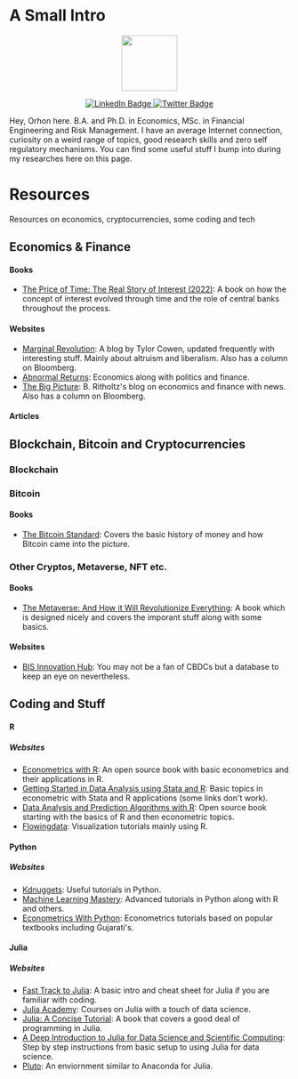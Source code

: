 # A Small Intro
<div align="center">
  <img src="https://media.giphy.com/media/j0HjChGV0J44KrrlGv/giphy.gif" width="100"/>
  <p>
  <a href="https://www.linkedin.com/in/orhon/">
    <img src="https://img.shields.io/badge/LinkedIn-blue?style=for-the-badge&logo=linkedin&logoColor=white" alt="LinkedIn Badge"/>
  </a>
  <a href="https://twitter.com/orhoncand">
    <img src="https://img.shields.io/badge/Twitter-blue?style=for-the-badge&logo=twitter&logoColor=white" alt="Twitter Badge"/>
  </a>
</div>
Hey, Orhon here. B.A. and Ph.D. in Economics, MSc. in Financial Engineering and Risk Management. I have an average Internet connection, curiosity on a weird range of topics, good research skills and zero self regulatory mechanisms. You can find some useful stuff I bump into during my researches here on this page.



# Resources
Resources on economics, cryptocurrencies, some coding and tech

## Economics & Finance
#### Books
* [The Price of Time: The Real Story of Interest (2022)](https://www.amazon.com/Price-Time-Real-Story-Interest/dp/0802160069): A book on how the concept of interest evolved through time and the role of central banks throughout the process.
#### Websites
* [Marginal Revolution](https://marginalrevolution.com): A blog by Tylor Cowen, updated frequently with interesting stuff. Mainly about altruism and liberalism. Also has a column on Bloomberg.
* [Abnormal Returns](https://abnormalreturns.com): Economics along with politics and finance.
* [The Big Picture](https://ritholtz.com): B. Ritholtz's blog on economics and finance with news. Also has a column on Bloomberg.

#### Articles

## Blockchain, Bitcoin and Cryptocurrencies
### Blockchain
### Bitcoin
#### Books
* [The Bitcoin Standard](https://www.amazon.com/Bitcoin-Standard-Decentralized-Alternative-Central/dp/1119473861): Covers the basic history of money and how Bitcoin came into the picture.
### Other Cryptos, Metaverse, NFT etc.
#### Books
* [The Metaverse: And How it Will Revolutionize Everything](https://www.amazon.com/Metaverse-How-Will-Revolutionize-Everything/dp/1324092033/): A book which is designed nicely and covers the imporant stuff along with some basics.
#### Websites
* [BIS Innovation Hub](https://www.bis.org/about/bisih/projects.htm): You may not be a fan of CBDCs but a database to keep an eye on nevertheless.

## Coding and Stuff
#### R
##### Websites
* [Econometrics with R](https://www.econometrics-with-r.org): An open source book with basic econometrics and their applications in R.
* [Getting Started in Data Analysis using Stata and R](https://dss.princeton.edu/training/): Basic topics in econometric with Stata and R applications (some links don't work).
* [Data Analysis and Prediction Algorithms with R](https://rafalab.github.io/dsbook/): Open source book starting with the basics of R and then econometric topics.
* [Flowingdata](https://flowingdata.com): Visualization tutorials mainly using R.
#### Python
##### Websites
* [Kdnuggets](https://www.kdnuggets.com): Useful tutorials in Python.
* [Machine Learning Mastery](https://machinelearningmastery.com/): Advanced tutorials in Python along with R and others.
* [Econometrics With Python](https://github.com/weijie-chen/Econometrics-With-Python): Econometrics tutorials based on popular textbooks including Gujarati's.

#### Julia
##### Websites
* [Fast Track to Julia](https://juliadocs.github.io/Julia-Cheat-Sheet/): A basic intro and cheat sheet for Julia if you are familiar with coding.
* [Julia Academy](https://juliaacademy.com): Courses on Julia with a touch of data science.
* [Julia: A Concise Tutorial](https://syl1.gitbook.io/julia-language-a-concise-tutorial): A book that covers a good deal of programming in Julia.
* [A Deep Introduction to Julia for Data Science and Scientific Computing](https://ucidatascienceinitiative.github.io/IntroToJulia/): Step by step instructions from basic setup to using Julia for data science.
* [Pluto](https://github.com/fonsp/Pluto.jl): An enviornment similar to Anaconda for Julia.
